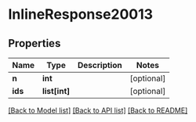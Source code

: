 # InlineResponse20013

## Properties
Name | Type | Description | Notes
------------ | ------------- | ------------- | -------------
**n** | **int** |  | [optional] 
**ids** | **list[int]** |  | [optional] 

[[Back to Model list]](../README.md#documentation-for-models) [[Back to API list]](../README.md#documentation-for-api-endpoints) [[Back to README]](../README.md)

